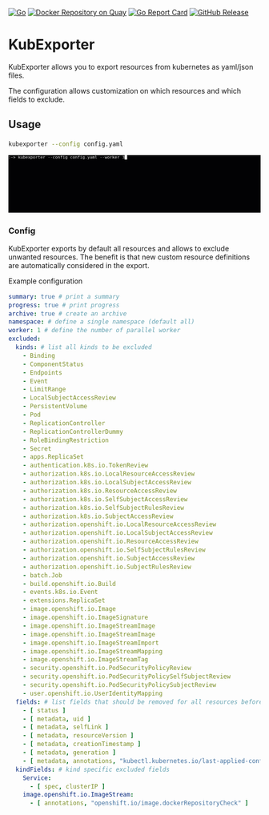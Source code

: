 [![Go](https://github.com/bakito/kubexporter/workflows/Go/badge.svg)](https://github.com/bakito/kubexporter/actions?query=workflow%3AGo)
[![Docker Repository on Quay](https://quay.io/repository/bakito/kubexporter/status "Docker Repository on Quay")](https://quay.io/repository/bakito/kubexporter)
[![Go Report Card](https://goreportcard.com/badge/github.com/bakito/kubexporter)](https://goreportcard.com/report/github.com/bakito/kubexporter)
[![GitHub Release](https://img.shields.io/github/release/bakito/kubexporter.svg?style=flat)](https://github.com/bakito/kubexporter/releases)

# KubExporter

KubExporter allows you to export resources from kubernetes as yaml/json files.

The configuration allows customization on which resources and which fields to exclude.

## Usage

```bash
kubexporter --config config.yaml
```
![kubexporter](doc/kubexporter.gif)


### Config

KubExporter exports by default all resources and allows to exclude unwanted resources.
The benefit is that new custom resource definitions are automatically considered in the export.

Example configuration

```yaml
summary: true # print a summary
progress: true # print progress
archive: true # create an archive
namespace: # define a single namespace (default all)
worker: 1 # define the number of parallel worker
excluded:
  kinds: # list all kinds to be excluded
    - Binding
    - ComponentStatus
    - Endpoints
    - Event
    - LimitRange
    - LocalSubjectAccessReview
    - PersistentVolume
    - Pod
    - ReplicationController
    - ReplicationControllerDummy
    - RoleBindingRestriction
    - Secret
    - apps.ReplicaSet
    - authentication.k8s.io.TokenReview
    - authorization.k8s.io.LocalResourceAccessReview
    - authorization.k8s.io.LocalSubjectAccessReview
    - authorization.k8s.io.ResourceAccessReview
    - authorization.k8s.io.SelfSubjectAccessReview
    - authorization.k8s.io.SelfSubjectRulesReview
    - authorization.k8s.io.SubjectAccessReview
    - authorization.openshift.io.LocalResourceAccessReview
    - authorization.openshift.io.LocalSubjectAccessReview
    - authorization.openshift.io.ResourceAccessReview
    - authorization.openshift.io.SelfSubjectRulesReview
    - authorization.openshift.io.SubjectAccessReview
    - authorization.openshift.io.SubjectRulesReview
    - batch.Job
    - build.openshift.io.Build
    - events.k8s.io.Event
    - extensions.ReplicaSet
    - image.openshift.io.Image
    - image.openshift.io.ImageSignature
    - image.openshift.io.ImageStreamImage
    - image.openshift.io.ImageStreamImage
    - image.openshift.io.ImageStreamImport
    - image.openshift.io.ImageStreamMapping
    - image.openshift.io.ImageStreamTag
    - security.openshift.io.PodSecurityPolicyReview
    - security.openshift.io.PodSecurityPolicySelfSubjectReview
    - security.openshift.io.PodSecurityPolicySubjectReview
    - user.openshift.io.UserIdentityMapping
  fields: # list fields that should be removed for all resources before exported
    - [ status ]
    - [ metadata, uid ]
    - [ metadata, selfLink ]
    - [ metadata, resourceVersion ]
    - [ metadata, creationTimestamp ]
    - [ metadata, generation ]
    - [ metadata, annotations, "kubectl.kubernetes.io/last-applied-configuration" ]
  kindFields: # kind specific excluded fields
    Service:
      - [ spec, clusterIP ]
    image.openshift.io.ImageStream:
      - [ annotations, "openshift.io/image.dockerRepositoryCheck" ]

```
